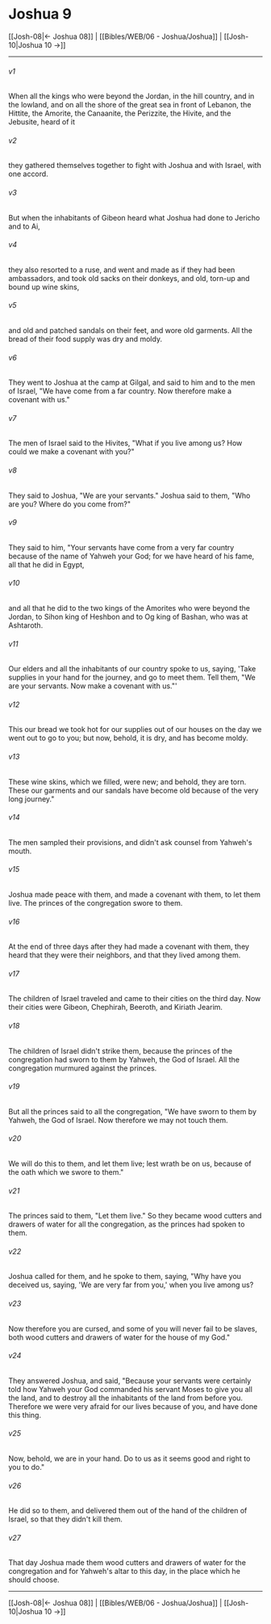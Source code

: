 # Joshua 9

[[Josh-08|← Joshua 08]] | [[Bibles/WEB/06 - Joshua/Joshua]] | [[Josh-10|Joshua 10 →]]
***



###### v1 
When all the kings who were beyond the Jordan, in the hill country, and in the lowland, and on all the shore of the great sea in front of Lebanon, the Hittite, the Amorite, the Canaanite, the Perizzite, the Hivite, and the Jebusite, heard of it 

###### v2 
they gathered themselves together to fight with Joshua and with Israel, with one accord. 

###### v3 
But when the inhabitants of Gibeon heard what Joshua had done to Jericho and to Ai, 

###### v4 
they also resorted to a ruse, and went and made as if they had been ambassadors, and took old sacks on their donkeys, and old, torn-up and bound up wine skins, 

###### v5 
and old and patched sandals on their feet, and wore old garments. All the bread of their food supply was dry and moldy. 

###### v6 
They went to Joshua at the camp at Gilgal, and said to him and to the men of Israel, "We have come from a far country. Now therefore make a covenant with us." 

###### v7 
The men of Israel said to the Hivites, "What if you live among us? How could we make a covenant with you?" 

###### v8 
They said to Joshua, "We are your servants." Joshua said to them, "Who are you? Where do you come from?" 

###### v9 
They said to him, "Your servants have come from a very far country because of the name of Yahweh your God; for we have heard of his fame, all that he did in Egypt, 

###### v10 
and all that he did to the two kings of the Amorites who were beyond the Jordan, to Sihon king of Heshbon and to Og king of Bashan, who was at Ashtaroth. 

###### v11 
Our elders and all the inhabitants of our country spoke to us, saying, 'Take supplies in your hand for the journey, and go to meet them. Tell them, "We are your servants. Now make a covenant with us."' 

###### v12 
This our bread we took hot for our supplies out of our houses on the day we went out to go to you; but now, behold, it is dry, and has become moldy. 

###### v13 
These wine skins, which we filled, were new; and behold, they are torn. These our garments and our sandals have become old because of the very long journey." 

###### v14 
The men sampled their provisions, and didn't ask counsel from Yahweh's mouth. 

###### v15 
Joshua made peace with them, and made a covenant with them, to let them live. The princes of the congregation swore to them. 

###### v16 
At the end of three days after they had made a covenant with them, they heard that they were their neighbors, and that they lived among them. 

###### v17 
The children of Israel traveled and came to their cities on the third day. Now their cities were Gibeon, Chephirah, Beeroth, and Kiriath Jearim. 

###### v18 
The children of Israel didn't strike them, because the princes of the congregation had sworn to them by Yahweh, the God of Israel. All the congregation murmured against the princes. 

###### v19 
But all the princes said to all the congregation, "We have sworn to them by Yahweh, the God of Israel. Now therefore we may not touch them. 

###### v20 
We will do this to them, and let them live; lest wrath be on us, because of the oath which we swore to them." 

###### v21 
The princes said to them, "Let them live." So they became wood cutters and drawers of water for all the congregation, as the princes had spoken to them. 

###### v22 
Joshua called for them, and he spoke to them, saying, "Why have you deceived us, saying, 'We are very far from you,' when you live among us? 

###### v23 
Now therefore you are cursed, and some of you will never fail to be slaves, both wood cutters and drawers of water for the house of my God." 

###### v24 
They answered Joshua, and said, "Because your servants were certainly told how Yahweh your God commanded his servant Moses to give you all the land, and to destroy all the inhabitants of the land from before you. Therefore we were very afraid for our lives because of you, and have done this thing. 

###### v25 
Now, behold, we are in your hand. Do to us as it seems good and right to you to do." 

###### v26 
He did so to them, and delivered them out of the hand of the children of Israel, so that they didn't kill them. 

###### v27 
That day Joshua made them wood cutters and drawers of water for the congregation and for Yahweh's altar to this day, in the place which he should choose.

***
[[Josh-08|← Joshua 08]] | [[Bibles/WEB/06 - Joshua/Joshua]] | [[Josh-10|Joshua 10 →]]
